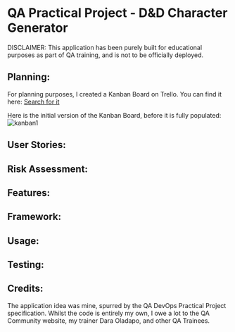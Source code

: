 # QA Practical Project - D&D Character Generator


DISCLAIMER: This application has been purely built for educational purposes as part of QA training, and is not to be officially deployed.

## Planning:

For planning purposes, I created a Kanban Board on Trello. You can find it here: [Search for it](https://trello.com/b/9rVOaiOL/dd-character-generator)

Here is the initial version of the Kanban Board, before it is fully populated:
![kanban1](https://gyazo.com/49e710ae61db03817892e8facb9de35d)

## User Stories:


## Risk Assessment:


## Features:


## Framework: 


## Usage:


## Testing:


## Credits:

The application idea was mine, spurred by the QA DevOps Practical Project specification.
Whilst the code is entirely my own, I owe a lot to the QA Community website, my trainer Dara Oladapo, and other QA Trainees.
